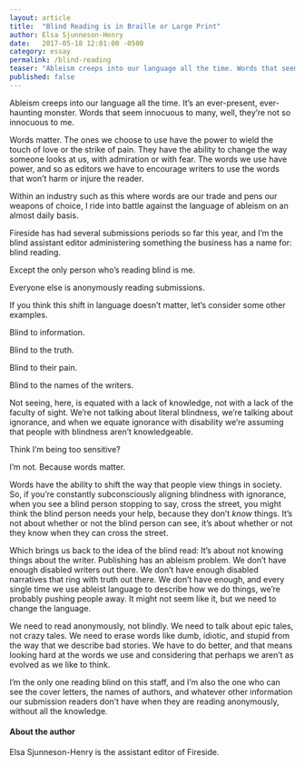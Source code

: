 ```yaml
---
layout: article
title:  "Blind Reading is in Braille or Large Print"
author: Elsa Sjunneson-Henry
date:   2017-05-18 12:01:00 -0500
category: essay
permalink: /blind-reading
teaser: "Ableism creeps into our language all the time. Words that seem innocuous to many, well, they’re not so innocuous to me."
published: false
---
```


Ableism creeps into our language all the time. It’s an ever-present, ever-haunting monster. Words that seem innocuous to many, well, they’re not so innocuous to me.

Words matter. The ones we choose to use have the power to wield the touch of love or the strike of pain. They have the ability to change the way someone looks at us, with admiration or with fear. The words we use have power, and so as editors we have to encourage writers to use the words that won’t harm or injure the reader.

Within an industry such as this where words are our trade and pens our weapons of choice, I ride into battle against  the language of ableism on an almost daily basis.

Fireside has had several submissions periods so far this year, and I’m the blind assistant editor administering something the business has a name for: blind reading.

Except the only person who’s reading blind is me.

Everyone else is anonymously reading submissions.

If you think this shift in language doesn’t matter, let’s consider some other examples.

Blind to information.

Blind to the truth.

Blind to their pain.

Blind to the names of the writers.

Not seeing, here, is equated with a lack of knowledge, not with a lack of the faculty of sight. We’re not talking about literal blindness, we’re talking about ignorance, and when we equate ignorance with disability we’re assuming that people with blindness aren’t knowledgeable.

Think I’m being too sensitive?

I’m not. Because words matter.

Words have the ability to shift the way that people view things in society. So, if you’re constantly subconsciously aligning blindness with ignorance, when you see a blind person stopping to say, cross the street, you might think the blind person needs your help, because they don’t _know_ things. It’s not about whether or not the blind person can see, it’s about whether or not they know when they can cross the street.

Which brings us back to the idea of the blind read: It’s about not knowing things about the writer.
Publishing has an ableism problem. We don’t have enough disabled writers out there. We don’t have enough disabled narratives that ring with truth out there. We don’t have enough, and every single time we use ableist language to describe how we do things, we’re probably pushing people away. It might not seem like it, but we need to change the language.

We need to read anonymously, not blindly. We need to talk about epic tales, not crazy tales. We need to erase words like dumb, idiotic, and stupid from the way that we describe bad stories.
We have to do better, and that means looking hard at the words we use and considering that perhaps we aren’t as evolved as we like to think.

I’m the only one reading blind on this staff, and I’m also the one who can see the cover letters, the names of authors, and whatever other information our submission readers don’t have when they are reading anonymously, without all the knowledge.  

#### About the author

Elsa Sjunneson-Henry is the assistant editor of Fireside.
